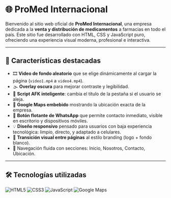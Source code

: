 # 🌐 ProMed Internacional

Bienvenido al sitio web oficial de **ProMed Internacional**, una empresa dedicada a la **venta y distribución de medicamentos** a farmacias en todo el país. Este sitio fue desarrollado con HTML, CSS y JavaScript puro, ofreciendo una experiencia visual moderna, profesional e interactiva.

---

## 🚀 Características destacadas

- 🎞️ **Video de fondo aleatorio** que se elige dinámicamente al cargar la página (`video1.mp4` a `video4.mp4`).
- 🌫️ **Overlay oscura** para mejorar contraste y legibilidad.
- 🧠 **Script AFK inteligente**: cambia el título de la pestaña si el usuario se aleja.
- 📍 **Google Maps embebido** mostrando la ubicación exacta de la empresa.
- 📱 **Botón flotante de WhatsApp** que permite contacto inmediato, visible en escritorio y dispositivos móviles.
- 💡 **Diseño responsivo** pensado para usuarios con baja experiencia tecnológica: limpio, directo, y adaptado a celulares.
- 🔁 **Transición visual entre páginas** al estilo branding (logo + fondo blanco).
- 🧩 Navegación fluida con secciones: Inicio, Nosotros, Contacto, Ubicación.

---

## 🛠️ Tecnologías utilizadas

![HTML5](https://img.shields.io/badge/HTML5-E34F26?style=for-the-badge&logo=html5&logoColor=white)
![CSS3](https://img.shields.io/badge/CSS3-1572B6?style=for-the-badge&logo=css3&logoColor=white)
![JavaScript](https://img.shields.io/badge/JavaScript-F7DF1E?style=for-the-badge&logo=javascript&logoColor=black)
![Google Maps](https://img.shields.io/badge/Google%20Maps-4285F4?style=for-the-badge&logo=googlemaps&logoColor=white)
